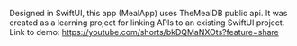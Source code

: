 Designed in SwiftUI, this app (MealApp) uses TheMealDB public api. 
It was created as a learning project for linking APIs to an existing SwiftUI project. 
Link to demo: 
https://youtube.com/shorts/bkDQMaNXOts?feature=share
